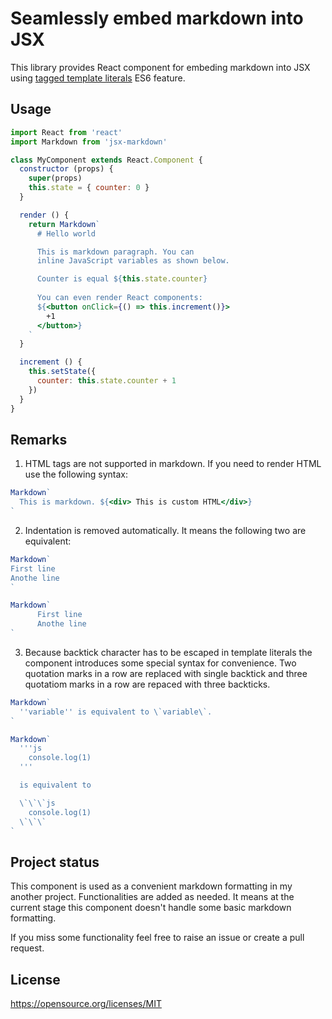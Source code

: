 # Seamlessly embed markdown into JSX
This library provides React component for embeding markdown into JSX using 
[tagged template literals](http://wesbos.com/tagged-template-literals) ES6 feature.

## Usage 
```jsx
import React from 'react'
import Markdown from 'jsx-markdown'

class MyComponent extends React.Component {
  constructor (props) {
    super(props)
    this.state = { counter: 0 }
  }

  render () {
    return Markdown`
      # Hello world

      This is markdown paragraph. You can 
      inline JavaScript variables as shown below.

      Counter is equal ${this.state.counter}
      
      You can even render React components:
      ${<button onClick={() => this.increment()}>
        +1
      </button>}
    `
  }

  increment () {
    this.setState({ 
      counter: this.state.counter + 1 
    })
  }
} 
```

## Remarks
1. HTML tags are not supported in markdown. If you need to render HTML use the following syntax:
```jsx
Markdown`
  This is markdown. ${<div> This is custom HTML</div>}
`
```
2. Indentation is removed automatically. It means the following two are equivalent:
```jsx
Markdown`
First line
Anothe line
`
```

```jsx
Markdown`
      First line
      Anothe line
`
```

3. Because backtick character has to be escaped in template literals the component introduces some special syntax for convenience. Two quotation marks in a row are replaced with single backtick and three quotatiom marks in a row are repaced with three backticks.

```jsx
Markdown`
  ''variable'' is equivalent to \`variable\`.
`
```

```jsx
Markdown`
  '''js
    console.log(1)
  '''

  is equivalent to

  \`\`\`js
    console.log(1)
  \`\`\`
`
```

## Project status
This component is used as a convenient markdown formatting in my another project. Functionalities are added as needed. It means at the current stage this component doesn't handle some basic markdown formatting.

If you miss some functionality feel free to raise an issue or create a pull request.

## License
https://opensource.org/licenses/MIT